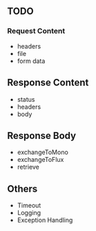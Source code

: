 ## TODO

### Request Content
- headers
- file
- form data

## Response Content
- status
- headers
- body

## Response Body
- exchangeToMono
- exchangeToFlux
- retrieve

## Others
- Timeout
- Logging
- Exception Handling

